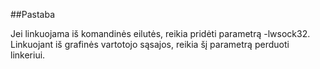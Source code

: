 ##Pastaba

Jei linkuojama iš komandinės eilutės, reikia pridėti parametrą -lwsock32. Linkuojant iš grafinės vartotojo sąsajos, reikia šį parametrą perduoti linkeriui.
